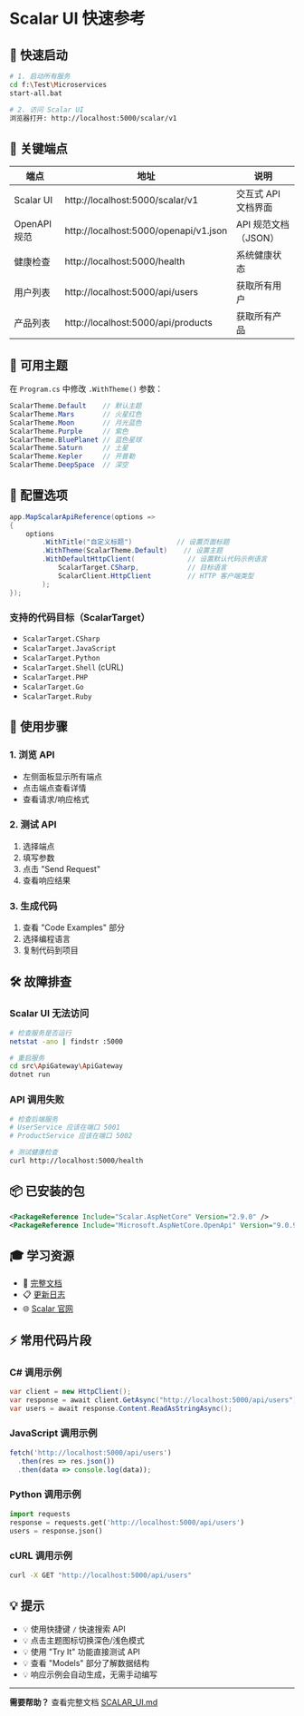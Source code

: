 # Scalar UI 快速参考

## 🚀 快速启动

```bash
# 1. 启动所有服务
cd f:\Test\Microservices
start-all.bat

# 2. 访问 Scalar UI
浏览器打开: http://localhost:5000/scalar/v1
```

## 🎯 关键端点

| 端点 | 地址 | 说明 |
|------|------|------|
| Scalar UI | http://localhost:5000/scalar/v1 | 交互式 API 文档界面 |
| OpenAPI 规范 | http://localhost:5000/openapi/v1.json | API 规范文档（JSON） |
| 健康检查 | http://localhost:5000/health | 系统健康状态 |
| 用户列表 | http://localhost:5000/api/users | 获取所有用户 |
| 产品列表 | http://localhost:5000/api/products | 获取所有产品 |

## 🎨 可用主题

在 `Program.cs` 中修改 `.WithTheme()` 参数：

```csharp
ScalarTheme.Default    // 默认主题
ScalarTheme.Mars       // 火星红色
ScalarTheme.Moon       // 月光蓝色
ScalarTheme.Purple     // 紫色
ScalarTheme.BluePlanet // 蓝色星球
ScalarTheme.Saturn     // 土星
ScalarTheme.Kepler     // 开普勒
ScalarTheme.DeepSpace  // 深空
```

## 🔧 配置选项

```csharp
app.MapScalarApiReference(options =>
{
    options
        .WithTitle("自定义标题")           // 设置页面标题
        .WithTheme(ScalarTheme.Default)    // 设置主题
        .WithDefaultHttpClient(             // 设置默认代码示例语言
            ScalarTarget.CSharp,            // 目标语言
            ScalarClient.HttpClient         // HTTP 客户端类型
        );
});
```

### 支持的代码目标（ScalarTarget）
- `ScalarTarget.CSharp`
- `ScalarTarget.JavaScript`
- `ScalarTarget.Python`
- `ScalarTarget.Shell` (cURL)
- `ScalarTarget.PHP`
- `ScalarTarget.Go`
- `ScalarTarget.Ruby`

## 📝 使用步骤

### 1. 浏览 API
- 左侧面板显示所有端点
- 点击端点查看详情
- 查看请求/响应格式

### 2. 测试 API
1. 选择端点
2. 填写参数
3. 点击 "Send Request"
4. 查看响应结果

### 3. 生成代码
1. 查看 "Code Examples" 部分
2. 选择编程语言
3. 复制代码到项目

## 🛠️ 故障排查

### Scalar UI 无法访问
```bash
# 检查服务是否运行
netstat -ano | findstr :5000

# 重启服务
cd src\ApiGateway\ApiGateway
dotnet run
```

### API 调用失败
```bash
# 检查后端服务
# UserService 应该在端口 5001
# ProductService 应该在端口 5002

# 测试健康检查
curl http://localhost:5000/health
```

## 📦 已安装的包

```xml
<PackageReference Include="Scalar.AspNetCore" Version="2.9.0" />
<PackageReference Include="Microsoft.AspNetCore.OpenApi" Version="9.0.9" />
```

## 🎓 学习资源

- 📖 [完整文档](./SCALAR_UI.md)
- 📋 [更新日志](./CHANGELOG_SCALAR.md)
- 🌐 [Scalar 官网](https://github.com/scalar/scalar)

## ⚡ 常用代码片段

### C# 调用示例
```csharp
var client = new HttpClient();
var response = await client.GetAsync("http://localhost:5000/api/users");
var users = await response.Content.ReadAsStringAsync();
```

### JavaScript 调用示例
```javascript
fetch('http://localhost:5000/api/users')
  .then(res => res.json())
  .then(data => console.log(data));
```

### Python 调用示例
```python
import requests
response = requests.get('http://localhost:5000/api/users')
users = response.json()
```

### cURL 调用示例
```bash
curl -X GET "http://localhost:5000/api/users"
```

## 💡 提示

- 💡 使用快捷键 `/` 快速搜索 API
- 💡 点击主题图标切换深色/浅色模式
- 💡 使用 "Try It" 功能直接测试 API
- 💡 查看 "Models" 部分了解数据结构
- 💡 响应示例会自动生成，无需手动编写

---

**需要帮助？** 查看完整文档 [SCALAR_UI.md](./SCALAR_UI.md)
